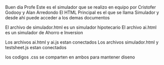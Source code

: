 Buen dia Profe
Este es el simulador que se realizo en equipo por Cristofer Godooy y Alan Arredondo 
El HTML Principal es el que se llama Simulador y desde ahi puede acceder a los demas documentos

El archivo de simulador.html es un simulador hipotecario 
El archivo ai.html es un simulador de Ahorro e Inversion

Los archivos ai.html y ai.js estan conectados 
Los archivos simulador.html y testsheet.js estan conectados

los codigos .css se comparten en ambos para mantener diseno

